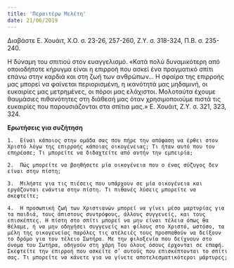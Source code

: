 ```yaml
---
title: 'Περαιτέρω Μελέτη'
date: 21/06/2019
---
```


Διαβάστε Ε. Χουάιτ, Χ.Ο. σ. 23-26, 257-260, Ζ.Υ. σ. 318-324, Π.Β. σ. 235-240.

Η δύναμη του σπιτιού στον ευαγγελισμό. «Κατά πολύ δυναμικότερη από οποιοδήποτε κήρυγμα είναι η επιρροή που ασκεί ένα πραγματικό σπίτι επάνω στην καρδιά και στη ζωή των ανθρώπων… Η σφαίρα της επιρροής μας μπορεί να φαίνεται περιορισμένη, η ικανότητά μας μηδαμινή, οι ευκαιρίες μας μετρημένες, οι πόροι μας ελάχιστοι. Μολοταύτα έχουμε θαυμάσιες πιθανότητες στη διάθεσή μας όταν χρησιμοποιούμε πιστά τις ευκαιρίες που παρουσιάζονται στα σπίτια μας.» Ε. Χουάιτ, Ζ.Υ. σ. 321, 323, 324.

**Ερωτήσεις για συζήτηση** 

`1.	 Είναι κάποιος στην ομάδα σας που πήρε την απόφαση να έρθει στον Χριστό λόγω της επιρροής κάποιας οικογένειας; Τι ήταν αυτό που τον επηρέασε; Τι μπορείτε να διδαχτείτε από αυτήν την εμπειρία;`

`2.	 Πώς μπορείτε να βοηθήσετε μία οικογένεια που ο ένας σύζυγος δεν είναι στην πίστη;`

`3.	 Μιλήστε για τις πιέσεις που υπάρχουν σε μία οικογένεια και εργάζονται ενάντια στην πίστη. Τι πιθανές λύσεις μπορείτε να σκεφτείτε;`

`4.	 Η προσωπική ζωή των Χριστιανών μπορεί να γίνει μέσο μαρτυρίας για τα παιδιά, τους άπιστους συντρόφους, άλλους συγγενείς, και τους επισκέπτες. Η πίστη στο σπίτι μπορεί να μην είναι τέλεια όπως θα θέλαμε, ή να μην οδηγήσει συγγενείς και φίλους στο Χριστό, ωστόσο, τα μέλη της οικογενείας παρόλες τις ατέλειές τους προσπαθούν να δείξουν το δρόμο για τον τέλειο Σωτήρα. Με την φιλοξενία που δείχνουν στο όνομα του Σωτήρα, οδηγούν στη χάρη Του όλους όσους έρχονται σε επαφή. Σκεφτείτε την επιρροή που ασκείτε σ’ αυτούς που επισκέπτονται το σπίτι σας. Τι μπορείτε να κάνετε για να γίνετε αποτελεσματικότεροι μάρτυρες;`